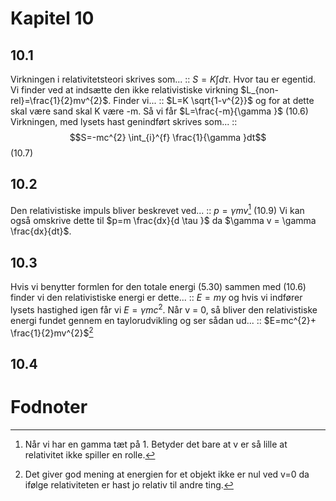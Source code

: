 # Kapitel 10
## 10.1
Virkningen i relativitetsteori skrives som... :: $S=K \int_{}^{}d \tau$. Hvor tau er egentid.
Vi finder ved at indsætte den ikke relativistiske virkning $L_{non-rel}=\frac{1}{2}mv^{2}$. Finder vi... :: $L=K \sqrt{1-v^{2}}$ og for at dette skal være sand skal K være -m. Så vi får $L=\frac{-m}{\gamma }$ (10.6)
Virkningen, med lysets hast genindført skrives som... :: $$S=-mc^{2} \int_{i}^{f} \frac{1}{\gamma }dt$$ (10.7)

## 10.2
Den relativistiske impuls bliver beskrevet ved... :: $p= \gamma mv$[^1] (10.9) Vi kan også omskrive dette til $p=m \frac{dx}{d \tau }$ da $\gamma v = \gamma \frac{dx}{dt}$.

## 10.3
Hvis vi benytter formlen for den totale energi (5.30) sammen med (10.6) finder vi den relativistiske energi er dette... :: $E=m \gamma$ og hvis vi indfører lysets hastighed igen får vi $E=\gamma mc^{2}$.
Når v = 0, så bliver den relativistiske energi fundet gennem en taylorudvikling og ser sådan ud... :: $E=mc^{2}+ \frac{1}{2}mv^{2}$[^2]

## 10.4

# Fodnoter

[^1]: Når vi har en gamma tæt på 1. Betyder det bare at v er så lille at relativitet ikke spiller en rolle.
[^2]: Det giver god mening at energien for et objekt ikke er nul ved v=0 da ifølge relativiteten er hast jo relativ til andre ting. 